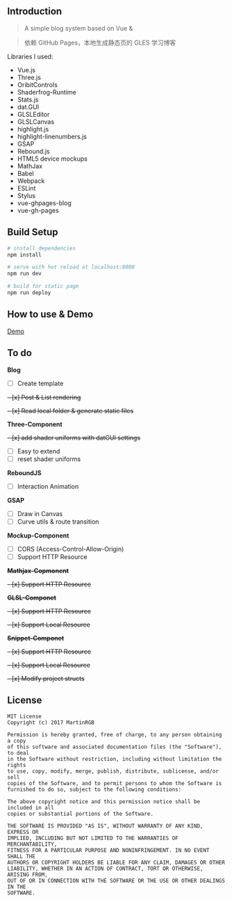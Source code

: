 ## Introduction

> A simple blog system based on Vue & 

> 依赖 GitHub Pages，本地生成静态页的 GLES 学习博客

Libraries I used:

* Vue.js
* Three.js
* OribitControls
* Shaderfrog-Runtime
* Stats.js
* dat.GUI
* GLSLEditor
* GLSLCanvas
* highlight.js
* highlight-linenumbers.js
* GSAP
* Rebound.js
* HTML5 device mockups
* MathJax
* Babel 
* Webpack
* ESLint
* Stylus
* vue-ghpages-blog
* vue-gh-pages

## Build Setup

``` bash
# install dependencies
npm install

# serve with hot reload at localhost:8080
npm run dev

# build for static page
npm run deploy
```

## How to use & Demo

[Demo](http://www.martinrgb.com/vue_shader_ghblog/#/Guide)

## To do

**Blog**

- [ ] Create template

~~- [x] Post & List rendering~~

~~- [x] Read local folder & generate static files~~

**Three-Component**

~~- [x] add shader uniforms with datGUI settings~~
- [ ] Easy to extend
- [ ] reset shader uniforms

**ReboundJS**

- [ ] Interaction Animation

**GSAP**

- [ ] Draw in Canvas
- [ ] Curve utils & route transition

**Mockup-Component**

- [ ] CORS (Access-Control-Allow-Origin)
- [ ] Support HTTP Resource

~~**Mathjax-Copmonent**~~

~~- [x] Support HTTP Resource~~

~~**GLSL-Componet**~~

~~- [x] Support HTTP Resource~~

~~- [x] Support Local Resource~~

~~**Snippet-Componet**~~

~~- [x] Support HTTP Resource~~

~~- [x] Support Local Resource~~

~~- [x] Modify project structs~~


License
--------

    MIT License
    Copyright (c) 2017 MartinRGB

    Permission is hereby granted, free of charge, to any person obtaining a copy
    of this software and associated documentation files (the "Software"), to deal
    in the Software without restriction, including without limitation the rights
    to use, copy, modify, merge, publish, distribute, sublicense, and/or sell
    copies of the Software, and to permit persons to whom the Software is
    furnished to do so, subject to the following conditions:

    The above copyright notice and this permission notice shall be included in all
    copies or substantial portions of the Software.

    THE SOFTWARE IS PROVIDED "AS IS", WITHOUT WARRANTY OF ANY KIND, EXPRESS OR
    IMPLIED, INCLUDING BUT NOT LIMITED TO THE WARRANTIES OF MERCHANTABILITY,
    FITNESS FOR A PARTICULAR PURPOSE AND NONINFRINGEMENT. IN NO EVENT SHALL THE
    AUTHORS OR COPYRIGHT HOLDERS BE LIABLE FOR ANY CLAIM, DAMAGES OR OTHER
    LIABILITY, WHETHER IN AN ACTION OF CONTRACT, TORT OR OTHERWISE, ARISING FROM,
    OUT OF OR IN CONNECTION WITH THE SOFTWARE OR THE USE OR OTHER DEALINGS IN THE
    SOFTWARE.
